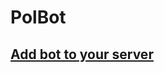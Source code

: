 # PolBot
## [Add bot to your server](https://discord.com/oauth2/authorize?client_id=749709794838970409&scope=bot&permissions=1073802304)